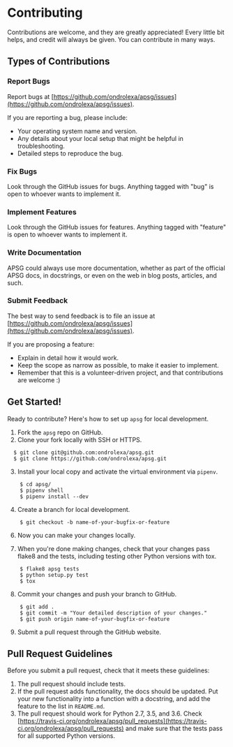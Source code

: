 # Contributing

Contributions are welcome, and they are greatly appreciated! Every little bit helps, and credit will always be given. You can contribute in many ways.

## Types of Contributions

### Report Bugs

Report bugs at [https://github.com/ondrolexa/apsg/issues](https://github.com/ondrolexa/apsg/issues).

If you are reporting a bug, please include:

* Your operating system name and version.
* Any details about your local setup that might be helpful in troubleshooting.
* Detailed steps to reproduce the bug.

### Fix Bugs

Look through the GitHub issues for bugs. Anything tagged with "bug"
is open to whoever wants to implement it.

### Implement Features

Look through the GitHub issues for features. Anything tagged with "feature"
is open to whoever wants to implement it.

### Write Documentation

APSG could always use more documentation, whether as part of the
official APSG docs, in docstrings, or even on the web in blog posts,
articles, and such.

### Submit Feedback

The best way to send feedback is to file an issue at [https://github.com/ondrolexa/apsg/issues](https://github.com/ondrolexa/apsg/issues).

If you are proposing a feature:

* Explain in detail how it would work.
* Keep the scope as narrow as possible, to make it easier to implement.
* Remember that this is a volunteer-driven project, and that contributions
  are welcome :)

## Get Started!

Ready to contribute? Here's how to set up `apsg` for local development.

1. Fork the `apsg` repo on GitHub.
2. Clone your fork locally with SSH or HTTPS.
```
  $ git clone git@github.com:ondrolexa/apsg.git
  $ git clone https://github.com/ondrolexa/apsg.git
```

3. Install your local copy and activate the virtual environment via `pipenv`.
```
    $ cd apsg/
    $ pipenv shell
    $ pipenv install --dev
```
4. Create a branch for local development.
```
    $ git checkout -b name-of-your-bugfix-or-feature
```
6. Now you can make your changes locally.

7. When you're done making changes, check that your changes pass flake8 and the tests, including testing other Python versions with tox.
```
    $ flake8 apsg tests
    $ python setup.py test
    $ tox
```
8. Commit your changes and push your branch to GitHub.
```
    $ git add .
    $ git commit -m "Your detailed description of your changes."
    $ git push origin name-of-your-bugfix-or-feature
```
9. Submit a pull request through the GitHub website.

## Pull Request Guidelines

Before you submit a pull request, check that it meets these guidelines:

1. The pull request should include tests.
2. If the pull request adds functionality, the docs should be updated. Put
   your new functionality into a function with a docstring, and add the
   feature to the list in ``README.md``.
3. The pull request should work for Python 2.7, 3.5, and 3.6.
   Check [https://travis-ci.org/ondrolexa/apsg/pull_requests](https://travis-ci.org/ondrolexa/apsg/pull_requests)
   and make sure that the tests pass for all supported Python versions.
